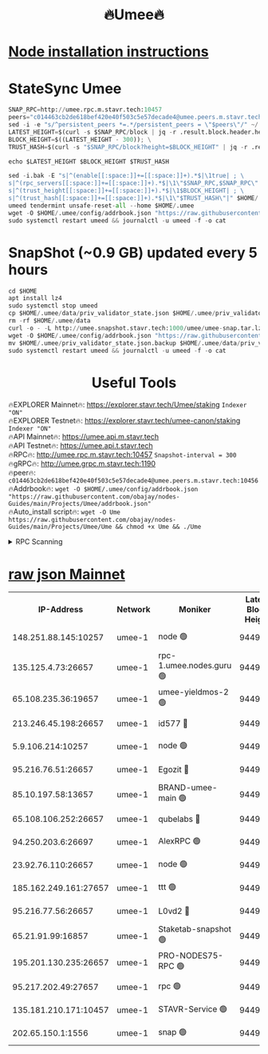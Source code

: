 <h1 align="center"> 🔥Umee🔥</h1>


[Node installation instructions](https://github.com/obajay/nodes-Guides/tree/main/Projects/Umee)
=
# StateSync Umee
```python
SNAP_RPC=http://umee.rpc.m.stavr.tech:10457
peers="c014463cb2de618bef420e40f503c5e57decade4@umee.peers.m.stavr.tech:10456"
sed -i -e "s/^persistent_peers *=.*/persistent_peers = \"$peers\"/" ~/.umee/config/config.toml
LATEST_HEIGHT=$(curl -s $SNAP_RPC/block | jq -r .result.block.header.height); \
BLOCK_HEIGHT=$((LATEST_HEIGHT - 300)); \
TRUST_HASH=$(curl -s "$SNAP_RPC/block?height=$BLOCK_HEIGHT" | jq -r .result.block_id.hash)

echo $LATEST_HEIGHT $BLOCK_HEIGHT $TRUST_HASH

sed -i.bak -E "s|^(enable[[:space:]]+=[[:space:]]+).*$|\1true| ; \
s|^(rpc_servers[[:space:]]+=[[:space:]]+).*$|\1\"$SNAP_RPC,$SNAP_RPC\"| ; \
s|^(trust_height[[:space:]]+=[[:space:]]+).*$|\1$BLOCK_HEIGHT| ; \
s|^(trust_hash[[:space:]]+=[[:space:]]+).*$|\1\"$TRUST_HASH\"|" $HOME/.umee/config/config.toml
umeed tendermint unsafe-reset-all --home $HOME/.umee
wget -O $HOME/.umee/config/addrbook.json "https://raw.githubusercontent.com/obajay/nodes-Guides/main/Projects/Umee/addrbook.json"
sudo systemctl restart umeed && journalctl -u umeed -f -o cat
```
# SnapShot (~0.9 GB) updated every 5 hours
```python
cd $HOME
apt install lz4
sudo systemctl stop umeed
cp $HOME/.umee/data/priv_validator_state.json $HOME/.umee/priv_validator_state.json.backup
rm -rf $HOME/.umee/data
curl -o - -L http://umee.snapshot.stavr.tech:1000/umee/umee-snap.tar.lz4 | lz4 -c -d - | tar -x -C $HOME/.umee --strip-components 2
wget -O $HOME/.umee/config/addrbook.json "https://raw.githubusercontent.com/obajay/nodes-Guides/main/Projects/Umee/addrbook.json"
mv $HOME/.umee/priv_validator_state.json.backup $HOME/.umee/data/priv_validator_state.json
sudo systemctl restart umeed && journalctl -u umeed -f -o cat
```
 <h1 align="center"> Useful Tools</h1>

🔥EXPLORER Mainnet🔥:      https://explorer.stavr.tech/Umee/staking             `Indexer "ON"` \
🔥EXPLORER Testnet🔥:        https://explorer.stavr.tech/umee-canon/staking      `Indexer "ON"` \
🔥API Mainnet🔥:                   https://umee.api.m.stavr.tech \
🔥API Testnet🔥:                     https://umee.api.t.stavr.tech \
🔥RPC🔥:                                   http://umee.rpc.m.stavr.tech:10457                     `Snapshot-interval = 300` \
🔥gRPC🔥:                              http://umee.grpc.m.stavr.tech:1190 \
🔥peer🔥:                     `c014463cb2de618bef420e40f503c5e57decade4@umee.peers.m.stavr.tech:10456` \
🔥Addrbook🔥:    ```wget -O $HOME/.umee/config/addrbook.json "https://raw.githubusercontent.com/obajay/nodes-Guides/main/Projects/Umee/addrbook.json"``` \
🔥Auto_install script🔥: ```wget -O Ume https://raw.githubusercontent.com/obajay/nodes-Guides/main/Projects/Umee/Ume && chmod +x Ume && ./Ume```

<details>
<summary>RPC Scanning</summary>

<h2 align="center"> We scan nodes in real time every 4 hours. And we provide the final result of RPC endpoints.
We cannot influence the operation of these nodes in any way. </h2>


```python
If Voting Power is higher than 0 --> then the Node is a validator of the network and may be subject to attack and be a potential threat to the chain.
```
```python
We marked such validators with a red symbol
```

</details>

[raw json Mainnet](https://rpc-check.umeem.stavr.tech/umeem/rpc-umeem-result.json)
=



<table><tr><th>IP-Address</th><th>Network</th><th>Moniker</th><th>Latest Block Height</th><th>Earliest Block Height</th><th>Catching Up</th><th>Voting Power</th><th>Scan Time</th></tr><tr><td>148.251.88.145:10257</td><td>umee-1</td><td>node 🟢</td><td>9449781</td><td>5050395</td><td>False</td><td>0</td><td>2023-11-29T01:43:35.405205124UTC</td></tr><tr><td>135.125.4.73:26657</td><td>umee-1</td><td>rpc-1.umee.nodes.guru 🟢</td><td>9449799</td><td>5167386</td><td>False</td><td>0</td><td>2023-11-29T01:45:21.885003463UTC</td></tr><tr><td>65.108.235.36:19657</td><td>umee-1</td><td>umee-yieldmos-2 🟢</td><td>9449775</td><td>6986686</td><td>False</td><td>0</td><td>2023-11-29T01:43:02.293069977UTC</td></tr><tr><td>213.246.45.198:26657</td><td>umee-1</td><td>id577 🔴</td><td>9449782</td><td>7100001</td><td>False</td><td>35121253</td><td>2023-11-29T01:43:41.875714446UTC</td></tr><tr><td>5.9.106.214:10257</td><td>umee-1</td><td>node 🟢</td><td>9449794</td><td>7942001</td><td>False</td><td>0</td><td>2023-11-29T01:44:50.587175365UTC</td></tr><tr><td>95.216.76.51:26657</td><td>umee-1</td><td>Egozit 🔴</td><td>9449799</td><td>8262001</td><td>False</td><td>38013633</td><td>2023-11-29T01:45:21.540407337UTC</td></tr><tr><td>85.10.197.58:13657</td><td>umee-1</td><td>BRAND-umee-main 🟢</td><td>9449785</td><td>8427832</td><td>False</td><td>0</td><td>2023-11-29T01:43:58.891572592UTC</td></tr><tr><td>65.108.106.252:26657</td><td>umee-1</td><td>qubelabs 🔴</td><td>9449785</td><td>8825432</td><td>False</td><td>37120940</td><td>2023-11-29T01:43:59.239400220UTC</td></tr><tr><td>94.250.203.6:26697</td><td>umee-1</td><td>AlexRPC 🟢</td><td>9449784</td><td>8910001</td><td>False</td><td>0</td><td>2023-11-29T01:43:54.553243289UTC</td></tr><tr><td>23.92.76.110:26657</td><td>umee-1</td><td>node 🟢</td><td>9449806</td><td>8966001</td><td>False</td><td>0</td><td>2023-11-29T01:46:02.461672617UTC</td></tr><tr><td>185.162.249.161:27657</td><td>umee-1</td><td>ttt 🟢</td><td>9449790</td><td>9321953</td><td>False</td><td>0</td><td>2023-11-29T01:44:30.898067767UTC</td></tr><tr><td>95.216.77.56:26657</td><td>umee-1</td><td>L0vd2 🔴</td><td>9449802</td><td>9349802</td><td>False</td><td>37795834</td><td>2023-11-29T01:45:37.047548307UTC</td></tr><tr><td>65.21.91.99:16857</td><td>umee-1</td><td>Staketab-snapshot 🟢</td><td>9449788</td><td>9358001</td><td>False</td><td>0</td><td>2023-11-29T01:44:15.935027703UTC</td></tr><tr><td>195.201.130.235:26657</td><td>umee-1</td><td>PRO-NODES75-RPC 🟢</td><td>9449793</td><td>9380997</td><td>False</td><td>0</td><td>2023-11-29T01:44:45.436164917UTC</td></tr><tr><td>95.217.202.49:27657</td><td>umee-1</td><td>rpc 🟢</td><td>9449791</td><td>9440090</td><td>False</td><td>0</td><td>2023-11-29T01:44:30.562055054UTC</td></tr><tr><td>135.181.210.171:10457</td><td>umee-1</td><td>STAVR-Service 🟢</td><td>9449800</td><td>9448501</td><td>False</td><td>0</td><td>2023-11-29T01:45:28.477246908UTC</td></tr><tr><td>202.65.150.1:1556</td><td>umee-1</td><td>snap 🟢</td><td>9449793</td><td>9448708</td><td>False</td><td>0</td><td>2023-11-29T01:44:46.278434142UTC</td></tr></table>
